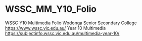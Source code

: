 # WSSC_MM_Y10_Folio
WSSC Y10 Multimedia Folio
Wodonga Senior Secondary College
https://www.wssc.vic.edu.au/
Year 10 Multimedia
https://subjectinfo.wssc.vic.edu.au/multimedia-year-10/
